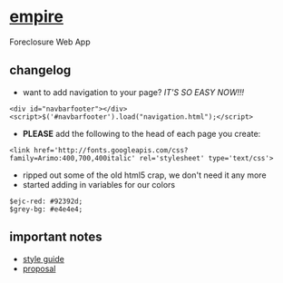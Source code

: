# [empire](http://www.empirejustice.org)

Foreclosure Web App

## changelog

* want to add navigation to your page? *IT'S SO EASY NOW!!!*
````    
<div id="navbarfooter"></div>
<script>$('#navbarfooter').load("navigation.html");</script>
````

* **PLEASE** add the following to the head of each page you create:
````	
<link href='http://fonts.googleapis.com/css?family=Arimo:400,700,400italic' rel='stylesheet' type='text/css'>
````

* ripped out some of the old html5 crap, we don't need it any more
* started adding in variables for our colors
````
$ejc-red: #92392d;
$grey-bg: #e4e4e4;
````

## important notes

* [style guide](http://embed.plnkr.co/TrUKp6/preview)
* [proposal](https://docs.google.com/file/d/0B0SXwmtfw4qvQjJzLXVRTlo5YWc/edit)
